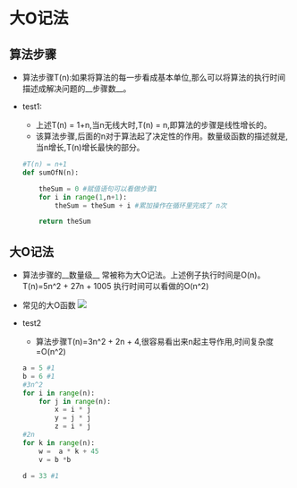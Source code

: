# 大O记法

## 算法步骤

* 算法步骤T(n):如果将算法的每一步看成基本单位,那么可以将算法的执行时间描述成解决问题的__步骤数__。

* test1:
    * 上述T(n) = 1+n,当n无线大时,T(n) = n,即算法的步骤是线性增长的。
    * 该算法步骤,后面的n对于算法起了决定性的作用。数量级函数的描述就是,当n增长,T(n)增长最快的部分。
    ```python
    #T(n) = n+1
    def sumOfN(n):

        theSum = 0 #赋值语句可以看做步骤1
        for i in range(1,n+1):
            theSum = theSum + i #累加操作在循环里完成了 n次

        return theSum
    ```

## 大O记法
* 算法步骤的__数量级__ 常被称为大O记法。上述例子执行时间是O(n)。T(n)=5n^2 + 27n + 1005 执行时间可以看做的O(n^2)
* 常见的大O函数
    <a href="https://sm.ms/image/U7ACX3Do2NWFZJI" target="_blank"><img src="https://i.loli.net/2020/01/01/U7ACX3Do2NWFZJI.png" ></a>

* test2
    * 算法步骤T(n)=3n^2 + 2n + 4,很容易看出来n起主导作用,时间复杂度=O(n^2)

    ```python
    a = 5 #1
    b = 6 #1
    #3n^2
    for i in range(n):
        for j in range(n):
            x = i * j
            y = j * j
            z = i * j
    #2n
    for k in range(n):
        w =  a * k + 45
        v = b *b

    d = 33 #1
    ```
